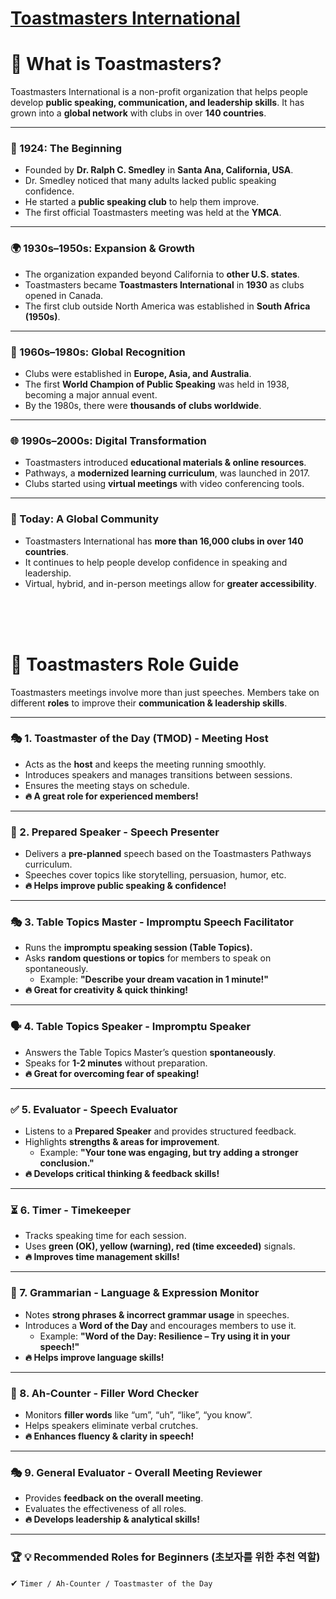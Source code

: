 # [Toastmasters International](https://www.toastmasters.org/)

# 🍞 What is Toastmasters?
Toastmasters International is a non-profit organization that helps people develop **public speaking, communication, and leadership skills**. It has grown into a **global network** with clubs in over **140 countries**.

---

### 📅 1924: The Beginning
- Founded by **Dr. Ralph C. Smedley** in **Santa Ana, California, USA**.
- Dr. Smedley noticed that many adults lacked public speaking confidence.
- He started a **public speaking club** to help them improve.
- The first official Toastmasters meeting was held at the **YMCA**.

---

### 🌍 1930s–1950s: Expansion & Growth
- The organization expanded beyond California to **other U.S. states**.
- Toastmasters became **Toastmasters International** in **1930** as clubs opened in Canada.
- The first club outside North America was established in **South Africa (1950s)**.

---

### 🚀 1960s–1980s: Global Recognition
- Clubs were established in **Europe, Asia, and Australia**.
- The first **World Champion of Public Speaking** was held in 1938, becoming a major annual event.
- By the 1980s, there were **thousands of clubs worldwide**.

---

### 🌐 1990s–2000s: Digital Transformation
- Toastmasters introduced **educational materials & online resources**.
- Pathways, a **modernized learning curriculum**, was launched in 2017.
- Clubs started using **virtual meetings** with video conferencing tools.

---

### 🎤 Today: A Global Community
- Toastmasters International has **more than 16,000 clubs in over 140 countries**.
- It continues to help people develop confidence in speaking and leadership.
- Virtual, hybrid, and in-person meetings allow for **greater accessibility**.

<br>
<br>
<br>

# 📕 Toastmasters Role Guide

Toastmasters meetings involve more than just speeches. Members take on different **roles** to improve their **communication & leadership skills**.

---

### 🎭 1. Toastmaster of the Day (TMOD) - Meeting Host
- Acts as the **host** and keeps the meeting running smoothly.
- Introduces speakers and manages transitions between sessions.
- Ensures the meeting stays on schedule.
- **🔥 A great role for experienced members!**

---

### 🎤 2. Prepared Speaker - Speech Presenter
- Delivers a **pre-planned** speech based on the Toastmasters Pathways curriculum.
- Speeches cover topics like storytelling, persuasion, humor, etc.
- **🔥 Helps improve public speaking & confidence!**

---

### 🎭 3. Table Topics Master - Impromptu Speech Facilitator
- Runs the **impromptu speaking session (Table Topics).**
- Asks **random questions or topics** for members to speak on spontaneously.
  - Example: **"Describe your dream vacation in 1 minute!"**
- **🔥 Great for creativity & quick thinking!**

---

### 🗣 4. Table Topics Speaker - Impromptu Speaker
- Answers the Table Topics Master’s question **spontaneously**.
- Speaks for **1-2 minutes** without preparation.
- **🔥 Great for overcoming fear of speaking!**

---

### ✅ 5. Evaluator - Speech Evaluator
- Listens to a **Prepared Speaker** and provides structured feedback.
- Highlights **strengths & areas for improvement**.
  - Example: **"Your tone was engaging, but try adding a stronger conclusion."**
- **🔥 Develops critical thinking & feedback skills!**

---

### ⏳ 6. Timer - Timekeeper
- Tracks speaking time for each session.
- Uses **green (OK), yellow (warning), red (time exceeded)** signals.
- **🔥 Improves time management skills!**

---

### 🔡 7. Grammarian - Language & Expression Monitor
- Notes **strong phrases & incorrect grammar usage** in speeches.
- Introduces a **Word of the Day** and encourages members to use it.
  - Example: **"Word of the Day: Resilience – Try using it in your speech!"**
- **🔥 Helps improve language skills!**

---

### 🔎 8. Ah-Counter - Filler Word Checker
- Monitors **filler words** like “um”, “uh”, “like”, “you know”.
- Helps speakers eliminate verbal crutches.
- **🔥 Enhances fluency & clarity in speech!**

---

### 🎭 9. General Evaluator - Overall Meeting Reviewer
- Provides **feedback on the overall meeting**.
- Evaluates the effectiveness of all roles.
- **🔥 Develops leadership & analytical skills!**

---

### 🏆 💡 Recommended Roles for Beginners (초보자를 위한 추천 역할)
✔ `Timer / Ah-Counter / Toastmaster of the Day`
